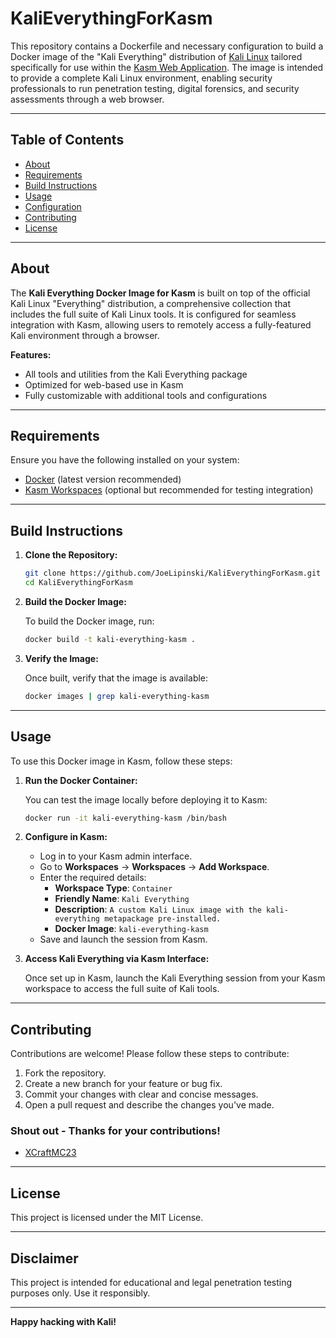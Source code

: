 # KaliEverythingForKasm
This repository contains a Dockerfile and necessary configuration to build a Docker image of the "Kali Everything" distribution of [Kali Linux](https://www.kali.org/) tailored specifically for use within the [Kasm Web Application](https://www.kasmweb.com/). The image is intended to provide a complete Kali Linux environment, enabling security professionals to run penetration testing, digital forensics, and security assessments through a web browser.

---

## Table of Contents

- [About](#about)
- [Requirements](#requirements)
- [Build Instructions](#build-instructions)
- [Usage](#usage)
- [Configuration](#configuration)
- [Contributing](#contributing)
- [License](#license)

---

## About

The **Kali Everything Docker Image for Kasm** is built on top of the official Kali Linux "Everything" distribution, a comprehensive collection that includes the full suite of Kali Linux tools. It is configured for seamless integration with Kasm, allowing users to remotely access a fully-featured Kali environment through a browser.

**Features:**

- All tools and utilities from the Kali Everything package
- Optimized for web-based use in Kasm
- Fully customizable with additional tools and configurations

---

## Requirements

Ensure you have the following installed on your system:

- [Docker](https://docs.docker.com/get-docker/) (latest version recommended)
- [Kasm Workspaces](https://www.kasmweb.com/docs/latest/getting-started/introduction.html) (optional but recommended for testing integration)

---

## Build Instructions

1. **Clone the Repository:**

   ```bash
   git clone https://github.com/JoeLipinski/KaliEverythingForKasm.git
   cd KaliEverythingForKasm
   ```

2. **Build the Docker Image:**

   To build the Docker image, run:

   ```bash
   docker build -t kali-everything-kasm .
   ```

3. **Verify the Image:**

   Once built, verify that the image is available:

   ```bash
   docker images | grep kali-everything-kasm
   ```

---

## Usage

To use this Docker image in Kasm, follow these steps:

1. **Run the Docker Container:**

   You can test the image locally before deploying it to Kasm:

   ```bash
   docker run -it kali-everything-kasm /bin/bash
   ```

2. **Configure in Kasm:**

   - Log in to your Kasm admin interface.
   - Go to **Workspaces** -> **Workspaces** -> **Add Workspace**.
   - Enter the required details:
     - **Workspace Type**: `Container`
     - **Friendly Name**: `Kali Everything`
     - **Description**: `A custom Kali Linux image with the kali-everything metapackage pre-installed.`
     - **Docker Image**: `kali-everything-kasm`
   - Save and launch the session from Kasm.

3. **Access Kali Everything via Kasm Interface:**

   Once set up in Kasm, launch the Kali Everything session from your Kasm workspace to access the full suite of Kali tools.

---

## Contributing

Contributions are welcome! Please follow these steps to contribute:

1. Fork the repository.
2. Create a new branch for your feature or bug fix.
3. Commit your changes with clear and concise messages.
4. Open a pull request and describe the changes you've made.

### Shout out - Thanks for your contributions!
- [XCraftMC23](https://github.com/XCraftMC23)

---

## License

This project is licensed under the MIT License.

---

## Disclaimer

This project is intended for educational and legal penetration testing purposes only. Use it responsibly.

---

**Happy hacking with Kali!**
